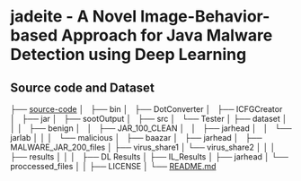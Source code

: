 # jadeite - A Novel Image-Behavior-based Approach for Java Malware Detection using Deep Learning

## Source code and Dataset


├── [source-code](https://github.com/sridhar-research-lab/jadeite/tree/master/source-code)
│   ├── bin
│   ├── DotConverter
│   ├── ICFGCreator
│   ├── jar
│   ├── sootOutput
│   ├── src
│   └── Tester
│
├── dataset
│   │
│   ├── benign
│   │   ├── JAR_100_CLEAN
│   │   ├── jarhead
│   │   └── jarlab
│   │
│   └── malicious
│       ├── baazar
│       ├── jarhead
│       ├── MALWARE_JAR_200_files
│	├── virus_share1
│	└── virus_share2
│
│
│
├── results
│   │
│   ├── DL Results
│   ├── IL_Results
│   ├── jarhead
│   └── proccessed_files
│
│
├── LICENSE
│
└── [README.md](https://github.com/sridhar-research-lab/jadeite/tree/master/README.md)

